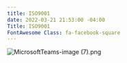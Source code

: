 ```yaml
---
title: ISO9001
date: 2022-03-21 21:53:00 -04:00
Title: ISO9001
FontAwesome Class: fa-facebook-square
---
```


![MicrosoftTeams-image (7).png](/uploads/MicrosoftTeams-image%20(7).png)